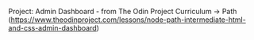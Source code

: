 Project: Admin Dashboard - from The Odin Project Curriculum -> Path (https://www.theodinproject.com/lessons/node-path-intermediate-html-and-css-admin-dashboard)
